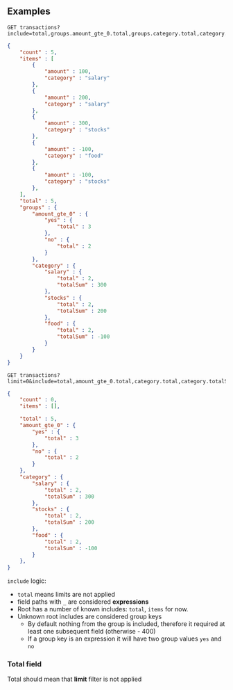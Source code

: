## Examples

```http
GET transactions?include=total,groups.amount_gte_0.total,groups.category.total,category.totalSum
```

```json
{
    "count" : 5,
    "items" : [
        {
            "amount" : 100,
            "category" : "salary"
        },
        {
            "amount" : 200,
            "category" : "salary"
        },
        {
            "amount" : 300,
            "category" : "stocks"
        },
        {
            "amount" : -100,
            "category" : "food"
        },
        {
            "amount" : -100,
            "category" : "stocks"
        },
    ],
    "total" : 5,
    "groups" : {
        "amount_gte_0" : {
            "yes" : {
                "total" : 3
            },
            "no" : {
                "total" : 2
            }
        },
        "category" : {
            "salary" : {
                "total" : 2,
                "totalSum" : 300
            },
            "stocks" : {
                "total" : 2,
                "totalSum" : 200
            },
            "food" : {
                "total" : 2,
                "totalSum" : -100
            }
        }
    }
}
```


```http
GET transactions?limit=0&include=total,amount_gte_0.total,category.total,category.totalSum
```

```json
{
    "count" : 0,
    "items" : [],

    "total" : 5,
    "amount_gte_0" : {
        "yes" : {
            "total" : 3
        },
        "no" : {
            "total" : 2
        }
    },
    "category" : {
        "salary" : {
            "total" : 2,
            "totalSum" : 300
        },
        "stocks" : {
            "total" : 2,
            "totalSum" : 200
        },
        "food" : {
            "total" : 2,
            "totalSum" : -100
        }
    },
}
```
`include` logic:

- `total` means limits are not applied
- field paths with `_` are considered **expressions**
- Root has a number of known includes: `total`, `items` for now.
- Unknown root includes are considered group keys
    - By default nothing from the group is included, therefore it required at least one subsequent field (otherwise - 400)
    - If a group key is an expression it will have two group values `yes` and `no`

### Total field

Total should mean that **limit** filter is not applied